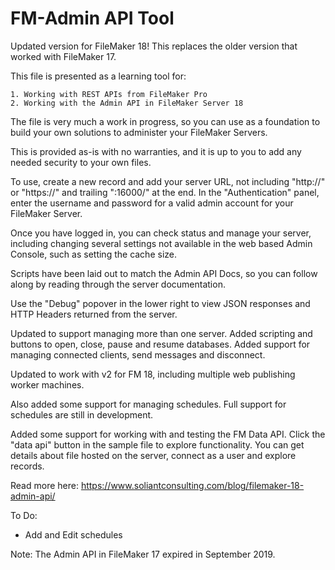 FM-Admin API Tool
=================

Updated version for FileMaker 18! This replaces the older version that worked with FileMaker 17.

This file is presented as a learning tool for:

    1. Working with REST APIs from FileMaker Pro
    2. Working with the Admin API in FileMaker Server 18

The file is very much a work in progress, so you can use as a foundation to build your own solutions to administer your FileMaker Servers. 

This is provided as-is with no warranties, and it is up to you to add any needed security to your own files.

To use, create a new record and add your server URL, not including "http://" or "https://" and trailing ":16000/" at the end. In the "Authentication" panel, enter the username and password for a valid admin account for your FileMaker Server.

Once you have logged in, you can check status and manage your server, including changing several settings not available in the web based Admin Console, such as setting the cache size.

Scripts have been laid out to match the Admin API Docs, so you can follow along by reading through the server documentation.

Use the "Debug" popover in the lower right to view JSON responses and HTTP Headers returned from the server.

Updated to support managing more than one server. Added scripting and buttons to open, close, pause and resume databases. Added support for managing connected clients, send messages and disconnect.

Updated to work with v2 for FM 18, including multiple web publishing worker machines.

Also added some support for managing schedules. Full support for schedules are still in development.

Added some support for working with and testing the FM Data API. Click the "data api" button in the sample file to explore functionality. You can get details about file hosted on the server, connect as a user and explore records.

Read more here: <a href="https://www.soliantconsulting.com/blog/filemaker-18-admin-api/">https://www.soliantconsulting.com/blog/filemaker-18-admin-api/</a>

To Do:<ul>
   <li>Add and Edit schedules</li>
</ul>

Note: The Admin API in FileMaker 17 expired in September 2019.
